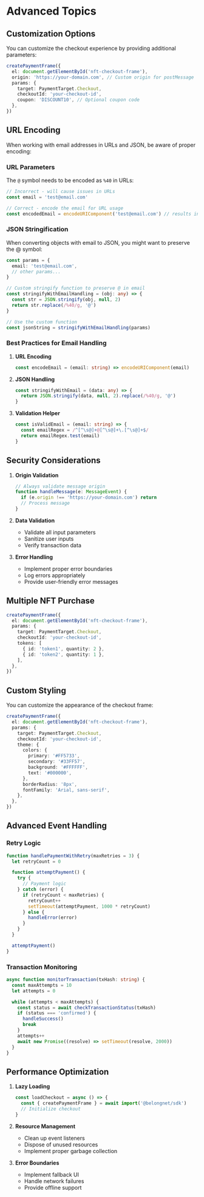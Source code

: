 # Advanced Topics

## Customization Options

You can customize the checkout experience by providing additional parameters:

```ts
createPaymentFrame({
  el: document.getElementById('nft-checkout-frame'),
  origin: 'https://your-domain.com', // Custom origin for postMessage
  params: {
    target: PaymentTarget.Checkout,
    checkoutId: 'your-checkout-id',
    coupon: 'DISCOUNT10', // Optional coupon code
  },
})
```

## URL Encoding

When working with email addresses in URLs and JSON, be aware of proper encoding:

### URL Parameters

The `@` symbol needs to be encoded as `%40` in URLs:

```typescript
// Incorrect - will cause issues in URLs
const email = 'test@email.com'

// Correct - encode the email for URL usage
const encodedEmail = encodeURIComponent('test@email.com') // results in 'test%40email.com'
```

### JSON Stringification

When converting objects with email to JSON, you might want to preserve the @ symbol:

```typescript
const params = {
  email: 'test@email.com',
  // other params...
}

// Custom stringify function to preserve @ in email
const stringifyWithEmailHandling = (obj: any) => {
  const str = JSON.stringify(obj, null, 2)
  return str.replace(/%40/g, '@')
}

// Use the custom function
const jsonString = stringifyWithEmailHandling(params)
```

### Best Practices for Email Handling

1. **URL Encoding**

   ```typescript
   const encodeEmail = (email: string) => encodeURIComponent(email)
   ```

2. **JSON Handling**

   ```typescript
   const stringifyWithEmail = (data: any) => {
     return JSON.stringify(data, null, 2).replace(/%40/g, '@')
   }
   ```

3. **Validation Helper**
   ```typescript
   const isValidEmail = (email: string) => {
     const emailRegex = /^[^\s@]+@[^\s@]+\.[^\s@]+$/
     return emailRegex.test(email)
   }
   ```

## Security Considerations

1. **Origin Validation**

   ```typescript
   // Always validate message origin
   function handleMessage(e: MessageEvent) {
     if (e.origin !== 'https://your-domain.com') return
     // Process message
   }
   ```

2. **Data Validation**

   - Validate all input parameters
   - Sanitize user inputs
   - Verify transaction data

3. **Error Handling**
   - Implement proper error boundaries
   - Log errors appropriately
   - Provide user-friendly error messages

## Multiple NFT Purchase

```typescript
createPaymentFrame({
  el: document.getElementById('nft-checkout-frame'),
  params: {
    target: PaymentTarget.Checkout,
    checkoutId: 'your-checkout-id',
    tokens: [
      { id: 'token1', quantity: 2 },
      { id: 'token2', quantity: 1 },
    ],
  },
})
```

## Custom Styling

You can customize the appearance of the checkout frame:

```typescript
createPaymentFrame({
  el: document.getElementById('nft-checkout-frame'),
  params: {
    target: PaymentTarget.Checkout,
    checkoutId: 'your-checkout-id',
    theme: {
      colors: {
        primary: '#FF5733',
        secondary: '#33FF57',
        background: '#FFFFFF',
        text: '#000000',
      },
      borderRadius: '8px',
      fontFamily: 'Arial, sans-serif',
    },
  },
})
```

## Advanced Event Handling

### Retry Logic

```typescript
function handlePaymentWithRetry(maxRetries = 3) {
  let retryCount = 0

  function attemptPayment() {
    try {
      // Payment logic
    } catch (error) {
      if (retryCount < maxRetries) {
        retryCount++
        setTimeout(attemptPayment, 1000 * retryCount)
      } else {
        handleError(error)
      }
    }
  }

  attemptPayment()
}
```

### Transaction Monitoring

```typescript
async function monitorTransaction(txHash: string) {
  const maxAttempts = 10
  let attempts = 0

  while (attempts < maxAttempts) {
    const status = await checkTransactionStatus(txHash)
    if (status === 'confirmed') {
      handleSuccess()
      break
    }
    attempts++
    await new Promise((resolve) => setTimeout(resolve, 2000))
  }
}
```

## Performance Optimization

1. **Lazy Loading**

   ```typescript
   const loadCheckout = async () => {
     const { createPaymentFrame } = await import('@belongnet/sdk')
     // Initialize checkout
   }
   ```

2. **Resource Management**

   - Clean up event listeners
   - Dispose of unused resources
   - Implement proper garbage collection

3. **Error Boundaries**
   - Implement fallback UI
   - Handle network failures
   - Provide offline support
